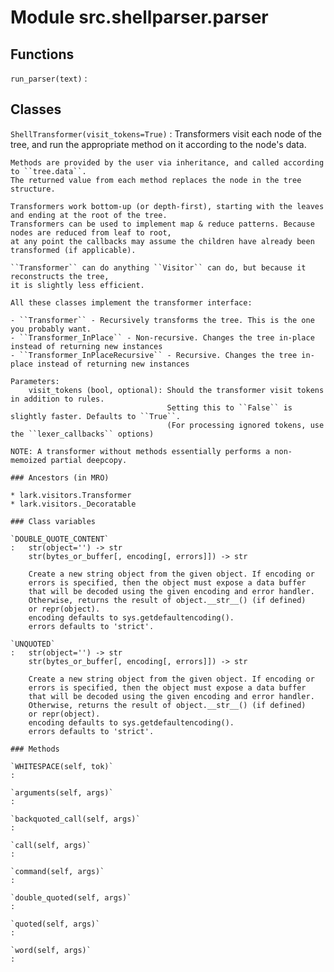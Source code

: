 Module src.shellparser.parser
=============================

Functions
---------

    
`run_parser(text)`
:   

Classes
-------

`ShellTransformer(visit_tokens=True)`
:   Transformers visit each node of the tree, and run the appropriate method on it according to the node's data.
    
    Methods are provided by the user via inheritance, and called according to ``tree.data``.
    The returned value from each method replaces the node in the tree structure.
    
    Transformers work bottom-up (or depth-first), starting with the leaves and ending at the root of the tree.
    Transformers can be used to implement map & reduce patterns. Because nodes are reduced from leaf to root,
    at any point the callbacks may assume the children have already been transformed (if applicable).
    
    ``Transformer`` can do anything ``Visitor`` can do, but because it reconstructs the tree,
    it is slightly less efficient.
    
    All these classes implement the transformer interface:
    
    - ``Transformer`` - Recursively transforms the tree. This is the one you probably want.
    - ``Transformer_InPlace`` - Non-recursive. Changes the tree in-place instead of returning new instances
    - ``Transformer_InPlaceRecursive`` - Recursive. Changes the tree in-place instead of returning new instances
    
    Parameters:
        visit_tokens (bool, optional): Should the transformer visit tokens in addition to rules.
                                       Setting this to ``False`` is slightly faster. Defaults to ``True``.
                                       (For processing ignored tokens, use the ``lexer_callbacks`` options)
    
    NOTE: A transformer without methods essentially performs a non-memoized partial deepcopy.

    ### Ancestors (in MRO)

    * lark.visitors.Transformer
    * lark.visitors._Decoratable

    ### Class variables

    `DOUBLE_QUOTE_CONTENT`
    :   str(object='') -> str
        str(bytes_or_buffer[, encoding[, errors]]) -> str
        
        Create a new string object from the given object. If encoding or
        errors is specified, then the object must expose a data buffer
        that will be decoded using the given encoding and error handler.
        Otherwise, returns the result of object.__str__() (if defined)
        or repr(object).
        encoding defaults to sys.getdefaultencoding().
        errors defaults to 'strict'.

    `UNQUOTED`
    :   str(object='') -> str
        str(bytes_or_buffer[, encoding[, errors]]) -> str
        
        Create a new string object from the given object. If encoding or
        errors is specified, then the object must expose a data buffer
        that will be decoded using the given encoding and error handler.
        Otherwise, returns the result of object.__str__() (if defined)
        or repr(object).
        encoding defaults to sys.getdefaultencoding().
        errors defaults to 'strict'.

    ### Methods

    `WHITESPACE(self, tok)`
    :

    `arguments(self, args)`
    :

    `backquoted_call(self, args)`
    :

    `call(self, args)`
    :

    `command(self, args)`
    :

    `double_quoted(self, args)`
    :

    `quoted(self, args)`
    :

    `word(self, args)`
    :